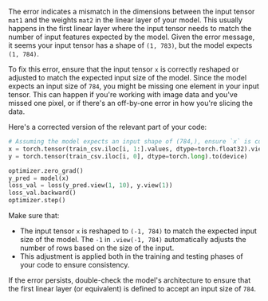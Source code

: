 The error indicates a mismatch in the dimensions between the input tensor `mat1` and the weights `mat2` in the linear layer of your model. This usually happens in the first linear layer where the input tensor needs to match the number of input features expected by the model. Given the error message, it seems your input tensor has a shape of `(1, 783)`, but the model expects `(1, 784)`.

To fix this error, ensure that the input tensor `x` is correctly reshaped or adjusted to match the expected input size of the model. Since the model expects an input size of `784`, you might be missing one element in your input tensor. This can happen if you're working with image data and you've missed one pixel, or if there's an off-by-one error in how you're slicing the data.

Here's a corrected version of the relevant part of your code:

```python
# Assuming the model expects an input shape of (784,), ensure `x` is correctly shaped
x = torch.tensor(train_csv.iloc[i, 1:].values, dtype=torch.float32).view(-1, 784).to(device)
y = torch.tensor(train_csv.iloc[i, 0], dtype=torch.long).to(device)

optimizer.zero_grad()
y_pred = model(x)
loss_val = loss(y_pred.view(1, 10), y.view(1))
loss_val.backward()
optimizer.step()
```

Make sure that:
- The input tensor `x` is reshaped to `(-1, 784)` to match the expected input size of the model. The `-1` in `.view(-1, 784)` automatically adjusts the number of rows based on the size of the input.
- This adjustment is applied both in the training and testing phases of your code to ensure consistency.

If the error persists, double-check the model's architecture to ensure that the first linear layer (or equivalent) is defined to accept an input size of `784`.